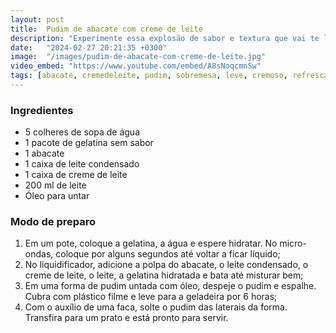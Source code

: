 ```yaml
---
layout: post
title:  Pudim de abacate com creme de leite
description: "Experimente essa explosão de sabor e textura que vai te levar ao paraíso (sem precisar morrer!)."
date:   "2024-02-27 20:21:35 +0300"
image:  "/images/pudim-de-abacate-com-creme-de-leite.jpg"
video_embed: "https://www.youtube.com/embed/A8sNoqcmnSw"
tags: [abacate, cremedeleite, pudim, sobremesa, leve, cremoso, refrescante, delicioso]
---
```


### Ingredientes

-   5 colheres de sopa de água
-   1 pacote de gelatina sem sabor
-   1 abacate
-   1 caixa de leite condensado
-   1 caixa de creme de leite
-   200 ml de leite
-   Óleo para untar

### Modo de preparo

1.  Em um pote, coloque a gelatina, a água e espere hidratar. No micro-ondas, coloque por alguns segundos até voltar a ficar líquido;
2.  No liquidificador, adicione a polpa do abacate, o leite condensado, o creme de leite, o leite, a gelatina hidratada e bata até misturar bem;
3.  Em uma forma de pudim untada com óleo, despeje o pudim e espalhe. Cubra com plástico filme e leve para a geladeira por 6 horas;
4.  Com o auxílio de uma faca, solte o pudim das laterais da forma. Transfira para um prato e está pronto para servir.
